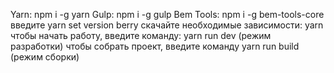 Yarn: npm i -g yarn
Gulp: npm i -g gulp
Bem Tools: npm i -g bem-tools-core
введите yarn set version berry
скачайте необходимые зависимости: yarn
чтобы начать работу, введите команду: yarn run dev (режим разработки)
чтобы собрать проект, введите команду yarn run build (режим сборки)
